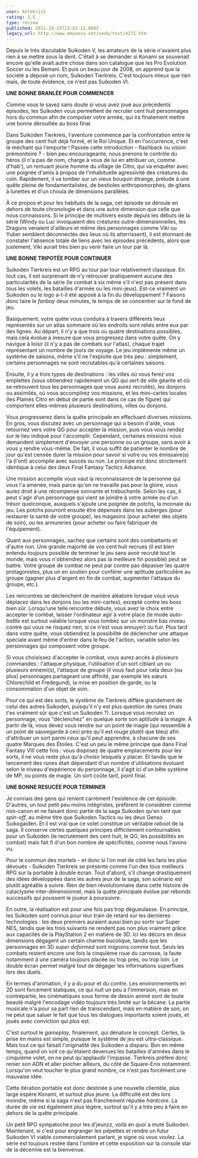 ```yaml
---
user: Antekrist
rating: 3.5
type: review
published: 2011-10-15T13:52:11.000Z
legacy_url: http://www.emunova.net/veda/test/4175.htm
---
```

Depuis le très discutable Suikoden V, les amateurs de la série n'avaient plus rien à se mettre sous la dent. C'était à se demander si Konami se souvenait encore qu'elle avait autre chose dans son catalogue que les Pro Evolution Soccer ou les Bemani. Et puis un beau jour de 2008, on apprend que la société a déposé un nom, Suikoden Tierkreis. C'est toujours mieux que rien mais, de toute évidence, ce n'est pas Suikoden VI.  

  

**UNE BONNE BRANLÉE POUR COMMENCER**  

Comme vous le savez sans doute si vous avez joué aux précédents épisodes, les Suikoden vous permettent de recruter cent huit personnages hors du commun afin de composer votre armée, qui ira finalement mettre une bonne dérouillée au boss final.  

Dans Suikoden Tierkreis, l'aventure commence par la confrontation entre le groupe des cent huit déjà formé, et le Roi Unique. Et en l'occurrence, c'est le méchant qui l'emporte ! Passée cette introduction - flashback ou vision prémonitoire ? - bien peu encourageante, nous prenons le contrôle du héros (il n'a pas de nom, charge à vous de lui en attribuer un, comme d'hab'), un remuant jeune homme du village de Citro, qui va enquêter avec une poignée d'amis à propos de l'inhabituelle agressivité des créatures du coin. Rapidement, il va tomber sur un vieux bouquin étrange, prélude à une quête pleine de fondamentalistes, de bestioles anthropomorphes, de gitans à lunettes et d'un chouïa de dimensions parallèles.  

À ce propos et pour les habitués de la saga, cet épisode se déroule en dehors de toute chronologie et dans une autre dimension que celle que nous connaissons. Si le principe de multivers existe depuis les débuts de la série (Windy ou Luc invoquaient des créatures outre-dimensionnelles, les Dragons venaient d'ailleurs et même des personnages comme Viki ou Yuber semblent déconnectés des lieux où ils atterrissent), il est étonnant de constater l'absence totale de liens avec les épisodes précédents, alors que justement, Viki aurait très bien pu venir faire un tour par là.  

  

**UNE BONNE TRIPOTÉE POUR CONTINUER**  

Suikoden Tierkreis est un RPG au tour par tour relativement classique. En tout cas, il est surprenant de n'y retrouver pratiquement aucune des particularités de la série (le combat à six même s'il n'est pas présent dans tous les volets, les batailles d'armée ou les mini-jeux). Est-ce vraiment un Suikoden ou le logo a-t-il été apposé à la fin du développement ? Faisons donc taire le _fanboy_ deux minutes, le temps de se concentrer sur le fond de jeu.  

Basiquement, votre quête vous conduira à travers différents lieux représentés sur un atlas sommaire où les endroits sont reliés entre eux par des lignes. Au départ, il n'y a que trois ou quatre destinations possibles, mais cela évolue à mesure que vous progressez dans votre quête. On y navigue à loisir (il n'y a pas de combats sur l'atlas), chaque trajet représentant un nombre de jours de voyage. Le jeu implémente même un système de saisons, même s'il ne l'exploite que très peu : simplement, certains personnages ne sont recrutables qu'à certaines saisons.  

Ensuite, il y a trois types de destinations : les villes où vous ferez vos emplettes (vous obtiendrez rapidement un QG qui sert de ville géante et où se retrouvent tous les personnages que vous aurez recrutés), les donjons ou assimilés, où vous accomplirez vos missions, et les mini-cartes locales (les Plaines Citro en début de partie sont dans ce cas de figure) qui comportent elles-mêmes plusieurs destinations, villes ou donjons.  

Vous progresserez dans la quête principale en effectuant diverses missions. En gros, vous discutez avec un personnage qui a besoin d'aide, vous retournez vers votre QG pour accepter la mission, puis vous vous rendez sur le lieu indiqué pour l'accomplir. Cependant, certaines missions vous demandent simplement d'envoyer une personne ou un groupe, sans avoir à vous y rendre vous-même. De fait, il vous suffit de patienter le nombre de jour qu'est censée durer la mission pour savoir si votre ou vos émissaire(s) l'a (l'ont) accomplie avec succès ou non. Le principe est donc strictement identique à celui des deux Final Fantasy Tactics Advance.  

Une mission accomplie vous vaut la reconnaissance de la personne qui vous l'a amenée, mais parce qu'on ne travaille pas pour la gloire, vous aurez droit à une récompense sonnante et trébuchante. Selon les cas, il peut s'agir d'un personnage qui vient se joindre à votre armée ou d'un trésor quelconque, auxquels s'ajoute une poignée de potchs, la monnaie du jeu. Les potchs pourront ensuite être dépensés dans les auberges (pour restaurer la santé de votre groupe), les magasins (pour acheter des objets de soin), ou les armureries (pour acheter ou faire fabriquer de l'équipement).  

Quant aux personnages, sachez que certains sont des combattants et d'autre non. Une grande majorité de vos cent huit recrues (il est bien entendu toujours possible de terminer le jeu sans avoir recruté tout le monde, mais vous n'obtiendrez alors pas la meilleure fin possible) peut se battre. Votre groupe de combat ne peut par contre pas dépasser les quatre protagonistes, plus un en soutien pour conférer une aptitude particulière au groupe (gagner plus d'argent en fin de combat, augmenter l'attaque du groupe, etc.).  

Les rencontres se déclenchent de manière aléatoire lorsque vous vous déplacez dans les donjons (ou les mini-cartes), excepté contre les boss bien sûr. Lorsqu'une telle rencontre débute, vous avez le choix entre accepter le combat, laisser l'ordinateur agir à votre place (le mode _auto-battle_ est surtout valable lorsque vous tombez sur un monstre bas niveau contre qui vous ne risquez rien, si ce n'est vous ennuyer) ou fuir. Plus tard dans votre quête, vous obtiendrez la possibilité de déclencher une attaque spéciale avant même d'entrer dans le feu de l'action, variable selon les personnages qui composent votre groupe.  

Si vous choisissez d'accepter le combat, vous aurez accès à plusieurs commandes : l'attaque physique, l'utilisation d'un sort ciblant un ou plusieurs ennemi(s), l'attaque de groupe (il vous faut pour cela deux (ou plus) personnages partageant une affinité, par exemple les sœurs Chlorechild et Fredegund), la mise en position de garde, ou la consommation d'un objet de soin.  

Pour ce qui est des sorts, le système de Tierkreis diffère grandement de celui des autres Suikoden, puisqu'il n'y est plus question de runes (mais t'es vraiment sûr que c'est un Suikoden ?). Lorsque vous recrutez un personnage, vous "déclenchez" en quelque sorte son aptitude à la magie. À partir de là, vous devez vous rendre sur un point de magie (qui ressemble à un point de sauvegarde à ceci près qu'il est rouge plutôt que bleu) afin d'attribuer un sort parmi ceux qu'il peut apprendre, à chacune de ses quatre Marques des Étoiles. C'est un peu le même principe que dans Final Fantasy VIII cette fois : vous disposez de quatre emplacements pour les sorts, il ne vous reste plus qu'à choisir lesquels y placer. Et tandis que le lancement des runes était dépendant d'un nombre d'utilisations évoluant selon le niveau d'expérience du personnage, il s'agit ici d'un bête système de MP, ou points de magie. Un sort coûte tant, point final.  

  

**UNE BONNE RESUCÉE POUR TERMINER**  

Je connais des gens qui renient carrément l'existence de cet épisode. D'autres, un tout petit peu moins intégristes, préfèrent le considérer comme non-canon et ne faisant donc partie de la saga Suikoden qu'en tant que _spin-off_, au même titre que Suikoden Tactics ou les deux Genso Suikogaiden. Et il est vrai que ce volet constitue un véritable _reboot_ de la saga. Il conserve certes quelques principes difficilement contournables pour un Suikoden (le recrutement des cent huit, le QG, les possibilités en combat) mais fait fi d'un bon nombre de spécificités, comme nous l'avons vu.  

Pour le commun des mortels - et donc si l'on met de côté les fans les plus dévoués - Suikoden Tierkreis se présente comme l'un des tous meilleurs RPG sur la portable à double écran. Tout d'abord, s'il change drastiquement des idées développées dans les autres jeux de la saga, son scénario est plutôt agréable à suivre. Rien de bien révolutionnaire dans cette histoire de cataclysme inter-dimensionnel, mais la quête principale évolue par rebonds successifs qui poussent le joueur à poursuivre.  

En outre, la réalisation est pour une fois pas trop dégueulasse. En principe, les Suikoden sont connus pour leur train de retard sur les dernières technologies : les deux premiers auraient aussi bien pu sortir sur Super NES, tandis que les trois suivants ne rendent pas non plus vraiment grâce aux capacités de la PlayStation 2 en matière de 3D. Ici les décors en deux dimensions dégagent un certain charme bucolique, tandis que les personnages en 3D _super deformed_ sont mignons comme tout. Seuls les combats restent encore une fois la cinquième roue du carrosse, la faute notamment à une caméra toujours placée ou trop près, ou trop loin. Le double écran permet malgré tout de dégager les informations superflues lors des duels.  

En termes d'animation, il y a du pour et du contre. Les environnements en 2D sont forcément statiques, ce qui nuit un peu à l'immersion, mais en contrepartie, les cinématiques sous forme de dessin animé sont de toute beauté malgré l'encodage vidéo toujours très limité sur la bécane. La partie musicale n'a pour sa part rien de transcendant, mais en matière de son, on ne peut que saluer le fait que tous les dialogues importants soient joués, et joués avec conviction qui plus est.  

C'est surtout le _gameplay_, finalement, qui dénature le concept. Certes, la prise en mains est simple, puisque le système de jeu est ultra-classique. Mais tout ce qui faisait l'originalité des Suikoden a disparu. Bon en même temps, quand on voit ce qu'étaient devenues les batailles d'armées dans le cinquième volet, on ne peut qu'applaudir l'impasse. Tierkreis préfère donc renier son ADN et aller piocher ailleurs, du côté de Square-Enix notamment. Lorsqu'on veut toucher le plus grand nombre, ce n'est pas forcément une mauvaise idée.  

Cette itération portable est donc destinée à une nouvelle clientèle, plus large espère Konami, et surtout plus jeune. La difficulté est dès lors moindre, même si la saga n'est pas franchement réputée _hardcore_. La durée de vie est également plus légère, surtout qu'il y a très peu à faire en dehors de la quête principale.  

Un petit RPG sympatoche pour les d'jeunzz, voilà en quoi a muté Suikoden. Maintenant, si c'est pour engranger les pépettes et rendre un futur Suikoden VI viable commercialement parlant, je signe où vous voulez. La série est toujours restée dans l'ombre et cette exposition sur la console star de la décennie est la bienvenue.